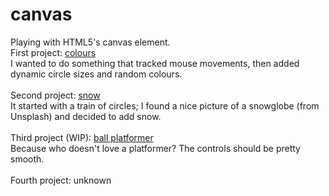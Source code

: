 # canvas
Playing with HTML5's canvas element.<br>
First project: <a href="https://alan-ma.github.io/canvas/colours.html" target="_blank">colours</a><br>
I wanted to do something that tracked mouse movements, then added dynamic circle sizes and random colours.<br>
<br>
Second project: <a href="https://alan-ma.github.io/canvas/snow.html" target="_blank">snow</a><br>
It started with a train of circles; I found a nice picture of a snowglobe (from Unsplash) and decided to add snow.<br>
<br>
Third project (WIP): <a href="https://alan-ma.github.io/canvas/ball%20platformer.html" target="_blank">ball platformer</a><br>
Because who doesn't love a platformer? The controls should be pretty smooth.<br>
<br>
Fourth project: unknown

